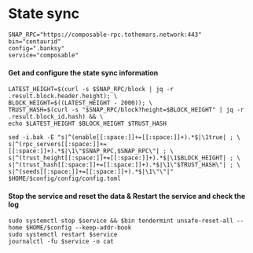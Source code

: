 # State sync

```
SNAP_RPC="https://composable-rpc.tothemars.network:443"
bin="centaurid"
config=".banksy"
service="composable"
```

#### Get and configure the state sync information <a href="#get-and-configure-the-state-sync-information" id="get-and-configure-the-state-sync-information"></a>

```
LATEST_HEIGHT=$(curl -s $SNAP_RPC/block | jq -r .result.block.header.height); \
BLOCK_HEIGHT=$((LATEST_HEIGHT - 2000)); \
TRUST_HASH=$(curl -s "$SNAP_RPC/block?height=$BLOCK_HEIGHT" | jq -r .result.block_id.hash) && \
echo $LATEST_HEIGHT $BLOCK_HEIGHT $TRUST_HASH

sed -i.bak -E "s|^(enable[[:space:]]+=[[:space:]]+).*$|\1true| ; \
s|^(rpc_servers[[:space:]]+=[[:space:]]+).*$|\1\"$SNAP_RPC,$SNAP_RPC\"| ; \
s|^(trust_height[[:space:]]+=[[:space:]]+).*$|\1$BLOCK_HEIGHT| ; \
s|^(trust_hash[[:space:]]+=[[:space:]]+).*$|\1\"$TRUST_HASH\"| ; \
s|^(seeds[[:space:]]+=[[:space:]]+).*$|\1\"\"|" $HOME/$config/config/config.toml
```

#### Stop the service and reset the data & Restart the service and check the log <a href="#stop-the-service-and-reset-the-data" id="stop-the-service-and-reset-the-data"></a>

```
sudo systemctl stop $service && $bin tendermint unsafe-reset-all --home $HOME/$config --keep-addr-book
sudo systemctl restart $service
journalctl -fu $service -o cat
```
